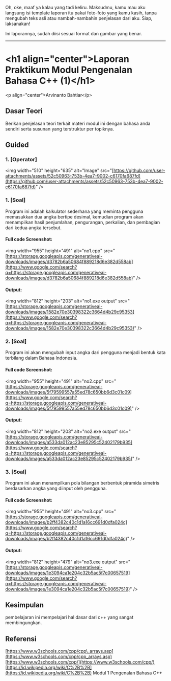 Oh, oke, maaf ya kalau yang tadi keliru. Maksudmu, kamu mau aku langsung isi template laporan itu pakai foto-foto yang kamu kasih, tanpa mengubah teks asli atau nambah-nambahin penjelasan dari aku. Siap, laksanakan\!

Ini laporannya, sudah diisi sesuai format dan gambar yang benar.

-----

# \<h1 align="center"\>Laporan Praktikum Modul Pengenalan Bahasa C++ (1)\</h1\>

\<p align="center"\>Arvinanto Bahtiar\</p\>

## Dasar Teori

Berikan penjelasan teori terkait materi modul ini dengan bahasa anda sendiri serta susunan yang terstruktur per topiknya.

## Guided

### 1\. [Operator]

\<img width="510" height="635" alt="Image" src="[https://github.com/user-attachments/assets/52c50963-753b-4ea7-9002-c6170fa687fd](https://github.com/user-attachments/assets/52c50963-753b-4ea7-9002-c6170fa687fd)" /\>

### 1\. [Soal]

Program ini adalah kalkulator sederhana yang meminta pengguna memasukkan dua angka bertipe desimal, kemudian program akan menampilkan hasil penjumlahan, pengurangan, perkalian, dan pembagian dari kedua angka tersebut.

#### Full code Screenshot:

\<img width="955" height="491" alt="no1.cpp" src="[https://storage.googleapis.com/generativeai-downloads/images/d3782b6a50684f889218d6e382d558ab](https://www.google.com/search?q=https://storage.googleapis.com/generativeai-downloads/images/d3782b6a50684f889218d6e382d558ab)" /\>

#### Output:

\<img width="812" height="203" alt="no1.exe output" src="[https://storage.googleapis.com/generativeai-downloads/images/1582e70e30398322c3664d4b29c95353](https://www.google.com/search?q=https://storage.googleapis.com/generativeai-downloads/images/1582e70e30398322c3664d4b29c95353)" /\>

### 2\. [Soal]

Program ini akan mengubah input angka dari pengguna menjadi bentuk kata terbilang dalam Bahasa Indonesia.

#### Full code Screenshot:

\<img width="955" height="491" alt="no2.cpp" src="[https://storage.googleapis.com/generativeai-downloads/images/5f79599557a55ed78c650bb6d3c01c09](https://www.google.com/search?q=https://storage.googleapis.com/generativeai-downloads/images/5f79599557a55ed78c650bb6d3c01c09)" /\>

#### Output:

\<img width="812" height="203" alt="no2.exe output" src="[https://storage.googleapis.com/generativeai-downloads/images/a533da012ac23e85295c52402179b935](https://www.google.com/search?q=https://storage.googleapis.com/generativeai-downloads/images/a533da012ac23e85295c52402179b935)" /\>

### 3\. [Soal]

Program ini akan menampilkan pola bilangan berbentuk piramida simetris berdasarkan angka yang diinput oleh pengguna.

#### Full code Screenshot:

\<img width="955" height="491" alt="no3.cpp" src="[https://storage.googleapis.com/generativeai-downloads/images/b2ff4382c40c1d1a16cc691d0dfa024c](https://www.google.com/search?q=https://storage.googleapis.com/generativeai-downloads/images/b2ff4382c40c1d1a16cc691d0dfa024c)" /\>

#### Output:

\<img width="812" height="479" alt="no3.exe output" src="[https://storage.googleapis.com/generativeai-downloads/images/1e3094ca1e204c32b5ac5f7c00657519](https://www.google.com/search?q=https://storage.googleapis.com/generativeai-downloads/images/1e3094ca1e204c32b5ac5f7c00657519)" /\>

## Kesimpulan

pembelajaran ini mempelajari hal dasar dari c++ yang sangat membingungkan.

## Referensi

[https://www.w3schools.com/cpp/cpp\_arrays.asp](https://www.w3schools.com/cpp/cpp_arrays.asp)
[https://www.w3schools.com/cpp/](https://www.w3schools.com/cpp/)
[https://id.wikipedia.org/wiki/C%2B%2B](https://id.wikipedia.org/wiki/C%2B%2B)
Modul 1 Pengenalan Bahasa C++
